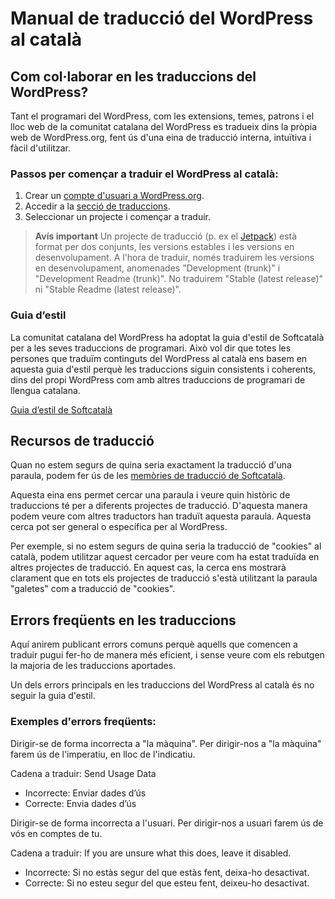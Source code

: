 # Manual de traducció del WordPress al català

## Com col·laborar en les traduccions del WordPress?

Tant el programari del WordPress, com les extensions, temes, patrons i el lloc web de la comunitat catalana del WordPress es tradueix dins la pròpia web de WordPress.org, fent ús d'una eina de traducció interna, intuïtiva i fàcil d'utilitzar.

### Passos per començar a traduir el WordPress al català:

1. Crear un [compte d'usuari a WordPress.org](https://login.wordpress.org/register?locale=ca).
2. Accedir a la [secció de traduccions](https://translate.wordpress.org/locale/ca/default/).
3. Seleccionar un projecte i començar a traduir.

> **Avís important**
> Un projecte de traducció (p. ex el [Jetpack](https://translate.wordpress.org/locale/ca/default/wp-plugins/jetpack/)) està format per dos conjunts, les versions estables i les versions en desenvolupament. A l'hora de traduir, només traduirem les versions en desenvolupament, anomenades "Development (trunk)" i "Development Readme (trunk)". No traduirem "Stable (latest release)" ni "Stable Readme (latest release)".

### Guia d’estil

La comunitat catalana del WordPress ha adoptat la guia d'estil de Softcatalà per a les seves traduccions de programari. Això vol dir que totes les persones que traduïm continguts del WordPress al català ens basem en aquesta guia d'estil perquè les traduccions siguin consistents i coherents, dins del propi WordPress com amb altres traduccions de programari de llengua catalana.

[Guia d’estil de Softcatalà](https://www.softcatala.org/guia-estil-de-softcatala/)

## Recursos de traducció

Quan no estem segurs de quina seria exactament la traducció d'una paraula, podem fer ús de les [memòries de traducció de Softcatalà](https://www.softcatala.org/recursos/memories/). 

Aquesta eina ens permet cercar  una paraula i veure quin històric de traduccions té per a diferents projectes de traducció. D'aquesta manera podem veure com altres traductors han traduït aquesta paraula. Aquesta cerca pot ser general o específica per al WordPress.

Per exemple, si no estem segurs de quina seria la traducció de "cookies" al català, podem utilitzar aquest cercador per veure com ha estat traduïda en altres projectes de traducció. En aquest cas, la cerca ens mostrarà clarament que en tots els projectes de traducció s'està utilitzant la paraula "galetes" com a traducció de "cookies".

## Errors freqüents en les traduccions

Aquí anirem publicant errors comuns perquè aquells que comencen a traduir pugui fer-ho de manera més eficient, i sense veure com els rebutgen la majoria de les traduccions aportades.

Un dels errors principals en les traduccions del WordPress al català és no seguir la guia d'estil.

### Exemples d'errors freqüents:

Dirigir-se de forma incorrecta a "la màquina". Per dirigir-nos a "la màquina" farem ús de l'imperatiu, en lloc de l'indicatiu.

Cadena a traduir: Send Usage Data

- Incorrecte: Enviar dades d’ús
- Correcte: Envia dades d’ús

Dirigir-se de forma incorrecta a l'usuari. Per dirigir-nos a usuari farem ús de vós en comptes de tu.

Cadena a traduir: If you are unsure what this does, leave it disabled.

- Incorrecte: Si no estàs segur del que estàs fent, deixa-ho desactivat.
- Correcte: Si no esteu segur del que esteu fent, deixeu-ho desactivat.
